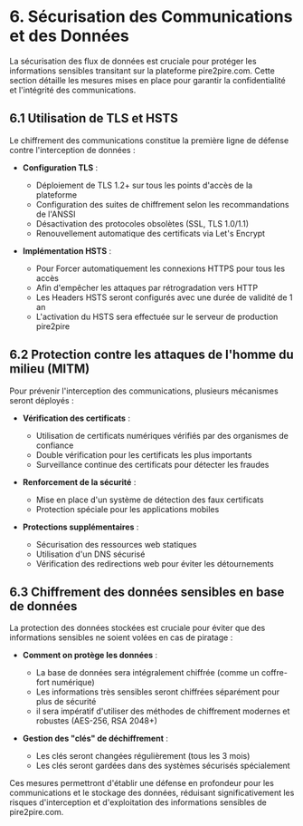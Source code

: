 # 6. Sécurisation des Communications et des Données

La sécurisation des flux de données est cruciale pour protéger les informations sensibles transitant sur la plateforme pire2pire.com. Cette section détaille les mesures mises en place pour garantir la confidentialité et l'intégrité des communications.

## 6.1 Utilisation de TLS et HSTS

Le chiffrement des communications constitue la première ligne de défense contre l'interception de données :

- **Configuration TLS** :
  - Déploiement de TLS 1.2+ sur tous les points d'accès de la plateforme
  - Configuration des suites de chiffrement selon les recommandations de l'ANSSI
  - Désactivation des protocoles obsolètes (SSL, TLS 1.0/1.1)
  - Renouvellement automatique des certificats via Let's Encrypt

- **Implémentation HSTS** :
    - Pour Forcer automatiquement les connexions HTTPS pour tous les accès
    - Afin d'empêcher les attaques par rétrogradation vers HTTP
    - Les Headers HSTS seront configurés avec une durée de validité de 1 an
    - L'activation du HSTS sera effectuée sur le serveur de production pire2pire

## 6.2 Protection contre les attaques de l'homme du milieu (MITM)

Pour prévenir l'interception des communications, plusieurs mécanismes seront déployés :

- **Vérification des certificats** :
    - Utilisation de certificats numériques vérifiés par des organismes de confiance
    - Double vérification pour les certificats les plus importants
    - Surveillance continue des certificats pour détecter les fraudes

- **Renforcement de la sécurité** :
    - Mise en place d'un système de détection des faux certificats
    - Protection spéciale pour les applications mobiles

- **Protections supplémentaires** :
    - Sécurisation des ressources web statiques
    - Utilisation d'un DNS sécurisé
    - Vérification des redirections web pour éviter les détournements


## 6.3 Chiffrement des données sensibles en base de données

La protection des données stockées est cruciale pour éviter que des informations sensibles ne soient volées en cas de piratage :

- **Comment on protège les données** :
    - La base de données sera intégralement chiffrée (comme un coffre-fort numérique)
    - Les informations très sensibles seront chiffrées séparément pour plus de sécurité
    - il sera impératif d'utiliser des méthodes de chiffrement modernes et robustes (AES-256, RSA 2048+)

- **Gestion des "clés" de déchiffrement** :
    - Les clés seront changées régulièrement (tous les 3 mois)
    - Les clés seront gardées dans des systèmes sécurisés spécialement

Ces mesures permettront d'établir une défense en profondeur pour les communications et le stockage des données, réduisant significativement les risques d'interception et d'exploitation des informations sensibles de pire2pire.com.